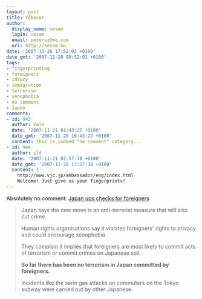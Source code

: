 ```yaml
---
layout: post
title: Yōkoso!
author:
  display_name: sesam
  login: sesam
  email: petersz@me.com
  url: http://sesam.hu
date: '2007-11-20 17:52:02 +0100'
date_gmt: '2007-11-20 08:52:02 +0100'
tags:
- fingerprinting
- foreigners
- idiocy
- immigration
- terrorism
- xenophobia
- no comment
- Japan
comments:
- id: 943
  author: Vale
  date: '2007-11-21 01:43:27 +0100'
  date_gmt: '2007-11-20 16:43:27 +0100'
  content: this is indeed "no comment" category...
- id: 944
  author: sld
  date: '2007-11-21 02:57:38 +0100'
  date_gmt: '2007-11-20 17:57:38 +0100'
  content: |-
    http://www.vjc.jp/ambassador/eng/index.html
    Welcome! Just give us your fingerprints!
---
```


Absolutely no comment: [Japan ups checks for foreigners](http://news.bbc.co.uk/2/hi/asia-pacific/7102962.stm)

> Japan says the new move is an anti-terrorist measure that will also cut crime.
> 
> Human rights organisations say it violates foreigners' rights to privacy and could encourage xenophobia.
> 
> They complain it implies that foreigners are most likely to commit acts of terrorism or commit crimes on Japanese soil.
> 
> **So far there has been no terrorism in Japan committed by foreigners.**
> 
> Incidents like the sarin gas attacks on commuters on the Tokyo subway were carried out by other Japanese.
